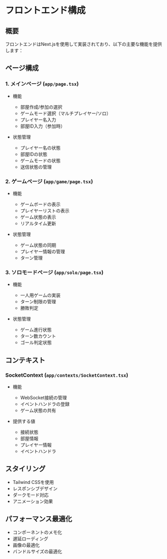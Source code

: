 # フロントエンド構成

## 概要
フロントエンドはNext.jsを使用して実装されており、以下の主要な機能を提供します：

## ページ構成

### 1. メインページ (`app/page.tsx`)
- 機能
  - 部屋作成/参加の選択
  - ゲームモード選択（マルチプレイヤー/ソロ）
  - プレイヤー名入力
  - 部屋ID入力（参加時）

- 状態管理
  - プレイヤー名の状態
  - 部屋IDの状態
  - ゲームモードの状態
  - 送信状態の管理

### 2. ゲームページ (`app/game/page.tsx`)
- 機能
  - ゲームボードの表示
  - プレイヤーリストの表示
  - ゲーム状態の表示
  - リアルタイム更新

- 状態管理
  - ゲーム状態の同期
  - プレイヤー情報の管理
  - ターン管理

### 3. ソロモードページ (`app/solo/page.tsx`)
- 機能
  - 一人用ゲームの実装
  - ターン制限の管理
  - 勝敗判定

- 状態管理
  - ゲーム進行状態
  - ターン数カウント
  - ゴール判定状態

## コンテキスト

### SocketContext (`app/contexts/SocketContext.tsx`)
- 機能
  - WebSocket接続の管理
  - イベントハンドラの登録
  - ゲーム状態の共有

- 提供する値
  - 接続状態
  - 部屋情報
  - プレイヤー情報
  - イベントハンドラ

## スタイリング
- Tailwind CSSを使用
- レスポンシブデザイン
- ダークモード対応
- アニメーション効果

## パフォーマンス最適化
- コンポーネントのメモ化
- 遅延ローディング
- 画像の最適化
- バンドルサイズの最適化 